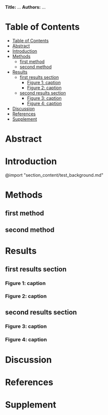 **Title:** ...
**Authors:** ...
# Table of Contents 


<!-- @import "[TOC]" {cmd="toc" depthFrom=1 depthTo=6 orderedList=false} -->
<!-- code_chunk_output -->

- [Table of Contents](#table-of-contents)
- [Abstract](#abstract)
- [Introduction](#introduction)
- [Methods](#methods)
  - [first method](#first-method)
  - [second method](#second-method)
- [Results](#results)
  - [first results section](#first-results-section)
    - [Figure 1: caption](#figure-1-caption)
    - [Figure 2: caption](#figure-2-caption)
  - [second results section](#second-results-section)
    - [Figure 3: caption](#figure-3-caption)
    - [Figure 4: caption](#figure-4-caption)
- [Discussion](#discussion)
- [References](#references)
- [Supplement](#supplement)

<!-- /code_chunk_output -->


# Abstract

# Introduction

@import "section_content/test_background.md"

# Methods

## first method
## second method

# Results
## first results section
### Figure 1: caption
### Figure 2: caption

## second results section
### Figure 3: caption
### Figure 4: caption

# Discussion
# References
# Supplement
